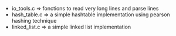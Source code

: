 * io_tools.c => fonctions to read very long lines and parse lines
* hash_table.c => a simple hashtable implementation using pearson hashing technique
* linked_list.c => a simple linked list implementation 
